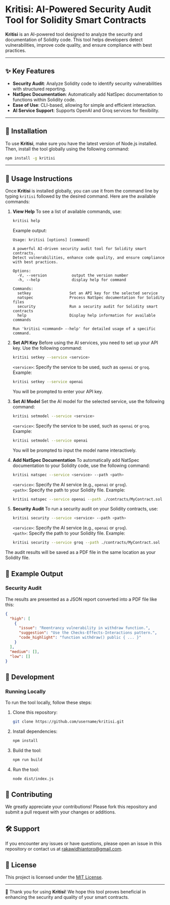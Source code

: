 # Kritisi: AI-Powered Security Audit Tool for Solidity Smart Contracts

**Kritisi** is an AI-powered tool designed to analyze the security and documentation of Solidity code. This tool helps developers detect vulnerabilities, improve code quality, and ensure compliance with best practices.

---

## ✨ Key Features

- **Security Audit**: Analyze Solidity code to identify security vulnerabilities with structured reporting.
- **NatSpec Documentation**: Automatically add NatSpec documentation to functions within Solidity code.
- **Ease of Use**: CLI-based, allowing for simple and efficient interaction.
- **AI Service Support**: Supports OpenAI and Groq services for flexibility.

---

## 🚀 Installation

To use **Kritisi**, make sure you have the latest version of Node.js installed. Then, install the tool globally using the following command:

```bash
npm install -g kritisi
```

---

## 📘 Usage Instructions

Once **Kritisi** is installed globally, you can use it from the command line by typing `kritisi` followed by the desired command. Here are the available commands:

1. **View Help**
   To see a list of available commands, use:

   ```bash
   kritisi help
   ```

   Example output:

   ```
   Usage: kritisi [options] [command]

   A powerful AI-driven security audit tool for Solidity smart contracts.
   Detect vulnerabilities, enhance code quality, and ensure compliance with best practices.

   Options:
     -V, --version           output the version number
     -h, --help              display help for command

   Commands:
     setkey                 Set an API key for the selected service
     natspec                Process NatSpec documentation for Solidity files
     security               Run a security audit for Solidity smart contracts
     help                   Display help information for available commands

   Run 'kritisi <command> --help' for detailed usage of a specific command.
   ```

2. **Set API Key**
   Before using the AI services, you need to set up your API key. Use the following command:

   ```bash
   kritisi setkey --service <service>
   ```

   `<service>`: Specify the service to be used, such as `openai` or `groq`. Example:

   ```bash
   kritisi setkey --service openai
   ```

   You will be prompted to enter your API key.

3. **Set AI Model**
   Set the AI model for the selected service, use the following command:

   ```bash
   kritisi setmodel --service <service>
   ```

   `<service>`: Specify the service to be used, such as `openai` or `groq`. Example:

   ```bash
   kritisi setmodel --service openai
   ```

   You will be prompted to input the model name interactively.

4. **Add NatSpec Documentation**
   To automatically add NatSpec documentation to your Solidity code, use the following command:

   ```bash
   kritisi natspec --service <service> --path <path>
   ```

   `<service>`: Specify the AI service (e.g., `openai` or `groq`).  
   `<path>`: Specify the path to your Solidity file. Example:

   ```bash
   kritisi natspec --service openai --path ./contracts/MyContract.sol
   ```

4. **Security Audit**
   To run a security audit on your Solidity contracts, use:

   ```bash
   kritisi security --service <service> --path <path>
   ```

   `<service>`: Specify the AI service (e.g., `openai` or `groq`).  
   `<path>`: Specify the path to your Solidity file. Example:

   ```bash
   kritisi security --service groq --path ./contracts/MyContract.sol
   ```

The audit results will be saved as a PDF file in the same location as your Solidity file.

## 📂 Example Output

### Security Audit

The results are presented as a JSON report converted into a PDF file like this:

```json
{
  "high": [
    {
      "issue": "Reentrancy vulnerability in withdraw function.",
      "suggestion": "Use the Checks-Effects-Interactions pattern.",
      "code_highlight": "function withdraw() public { ... }"
    }
  ],
  "medium": [],
  "low": []
}
```

## 🔧 Development

### Running Locally

To run the tool locally, follow these steps:

1. Clone this repository:

   ```bash
   git clone https://github.com/username/kritisi.git
   ```

2. Install dependencies:

   ```bash
   npm install
   ```

3. Build the tool:

   ```bash
   npm run build
   ```

4. Run the tool:

   ```bash
   node dist/index.js
   ```

## 🤝 Contributing

We greatly appreciate your contributions! Please fork this repository and submit a pull request with your changes or additions.

## 🛠 Support

If you encounter any issues or have questions, please open an issue in this repository or contact us at rakawidhiantoro@gmail.com.

## 📄 License

This project is licensed under the [MIT License](LICENSE).

---

🎉 Thank you for using **Kritisi**! We hope this tool proves beneficial in enhancing the security and quality of your smart contracts.
